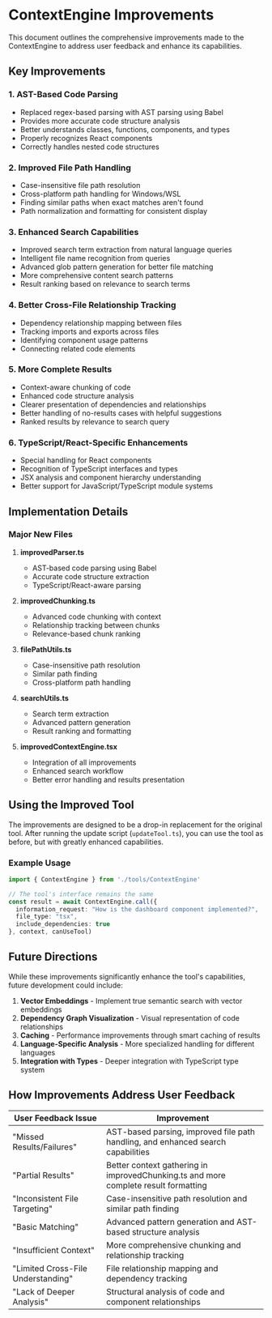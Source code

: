 # ContextEngine Improvements

This document outlines the comprehensive improvements made to the ContextEngine to address user feedback and enhance its capabilities.

## Key Improvements

### 1. AST-Based Code Parsing
- Replaced regex-based parsing with AST parsing using Babel
- Provides more accurate code structure analysis
- Better understands classes, functions, components, and types
- Properly recognizes React components
- Correctly handles nested code structures

### 2. Improved File Path Handling
- Case-insensitive file path resolution
- Cross-platform path handling for Windows/WSL
- Finding similar paths when exact matches aren't found
- Path normalization and formatting for consistent display

### 3. Enhanced Search Capabilities
- Improved search term extraction from natural language queries
- Intelligent file name recognition from queries
- Advanced glob pattern generation for better file matching
- More comprehensive content search patterns
- Result ranking based on relevance to search terms

### 4. Better Cross-File Relationship Tracking
- Dependency relationship mapping between files
- Tracking imports and exports across files
- Identifying component usage patterns
- Connecting related code elements

### 5. More Complete Results
- Context-aware chunking of code
- Enhanced code structure analysis
- Clearer presentation of dependencies and relationships
- Better handling of no-results cases with helpful suggestions
- Ranked results by relevance to search query

### 6. TypeScript/React-Specific Enhancements
- Special handling for React components
- Recognition of TypeScript interfaces and types
- JSX analysis and component hierarchy understanding
- Better support for JavaScript/TypeScript module systems

## Implementation Details

### Major New Files

1. **improvedParser.ts**
   - AST-based code parsing using Babel
   - Accurate code structure extraction
   - TypeScript/React-aware parsing

2. **improvedChunking.ts**
   - Advanced code chunking with context
   - Relationship tracking between chunks
   - Relevance-based chunk ranking

3. **filePathUtils.ts**
   - Case-insensitive path resolution
   - Similar path finding
   - Cross-platform path handling

4. **searchUtils.ts**
   - Search term extraction
   - Advanced pattern generation
   - Result ranking and formatting

5. **improvedContextEngine.tsx**
   - Integration of all improvements
   - Enhanced search workflow
   - Better error handling and results presentation

## Using the Improved Tool

The improvements are designed to be a drop-in replacement for the original tool. After running the update script (`updateTool.ts`), you can use the tool as before, but with greatly enhanced capabilities.

### Example Usage

```typescript
import { ContextEngine } from './tools/ContextEngine'

// The tool's interface remains the same
const result = await ContextEngine.call({
  information_request: "How is the dashboard component implemented?",
  file_type: "tsx",
  include_dependencies: true
}, context, canUseTool)
```

## Future Directions

While these improvements significantly enhance the tool's capabilities, future development could include:

1. **Vector Embeddings** - Implement true semantic search with vector embeddings
2. **Dependency Graph Visualization** - Visual representation of code relationships
3. **Caching** - Performance improvements through smart caching of results
4. **Language-Specific Analysis** - More specialized handling for different languages
5. **Integration with Types** - Deeper integration with TypeScript type system

## How Improvements Address User Feedback

| User Feedback Issue | Improvement |
|---------------------|-------------|
| "Missed Results/Failures" | AST-based parsing, improved file path handling, and enhanced search capabilities |
| "Partial Results" | Better context gathering in improvedChunking.ts and more complete result formatting |
| "Inconsistent File Targeting" | Case-insensitive path resolution and similar path finding |
| "Basic Matching" | Advanced pattern generation and AST-based structure analysis |
| "Insufficient Context" | More comprehensive chunking and relationship tracking |
| "Limited Cross-File Understanding" | File relationship mapping and dependency tracking |
| "Lack of Deeper Analysis" | Structural analysis of code and component relationships |